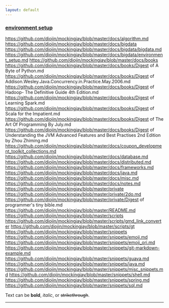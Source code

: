 ```yaml
---
layout: default
---
```


### [environment setup]

https://github.com/diojin/mockingjay/blob/master/docs/algorithm.md
https://github.com/diojin/mockingjay/blob/master/docs/bigdata
https://github.com/diojin/mockingjay/blob/master/docs/bigdata/bigdata.md
https://github.com/diojin/mockingjay/blob/master/docs/bigdata/environment_setup.md
https://github.com/diojin/mockingjay/blob/master/docs/books
https://github.com/diojin/mockingjay/blob/master/docs/books/Digest of A Byte of Python.md
https://github.com/diojin/mockingjay/blob/master/docs/books/Digest of Addison.Wesley.Java.Concurrency.in.Practice.May.2006.md
https://github.com/diojin/mockingjay/blob/master/docs/books/Digest of Hadoop- The Definitive Guide 4th Edition.md
https://github.com/diojin/mockingjay/blob/master/docs/books/Digest of Learning Spark.md
https://github.com/diojin/mockingjay/blob/master/docs/books/Digest of Scala for the Impatient.md
https://github.com/diojin/mockingjay/blob/master/docs/books/Digest of The Art Of Programming By July.md
https://github.com/diojin/mockingjay/blob/master/docs/books/Digest of Understanding the JVM Advanced Features and Best Practises 2nd Edition by Zhou Zhiming.md
https://github.com/diojin/mockingjay/blob/master/docs/coupon_development_toolkit_collections.md
https://github.com/diojin/mockingjay/blob/master/docs/database.md
https://github.com/diojin/mockingjay/blob/master/docs/distributed.md
https://github.com/diojin/mockingjay/blob/master/docs/frameworks.md
https://github.com/diojin/mockingjay/blob/master/docs/java.md
https://github.com/diojin/mockingjay/blob/master/docs/misc.md
https://github.com/diojin/mockingjay/blob/master/docs/notes.md
https://github.com/diojin/mockingjay/blob/master/private
https://github.com/diojin/mockingjay/blob/master/private/2do.md
https://github.com/diojin/mockingjay/blob/master/private/Digest of programmer's tiny bible.md
https://github.com/diojin/mockingjay/blob/master/README.md
https://github.com/diojin/mockingjay/blob/master/scripts
https://github.com/diojin/mockingjay/blob/master/scripts/gmd_link_converter
https://github.com/diojin/mockingjay/blob/master/scripts/gt
https://github.com/diojin/mockingjay/blob/master/snippets
https://github.com/diojin/mockingjay/blob/master/snippets/emoji.md
https://github.com/diojin/mockingjay/blob/master/snippets/emoji_ori.md
https://github.com/diojin/mockingjay/blob/master/snippets/git-markdown-example.md
https://github.com/diojin/mockingjay/blob/master/snippets/guava.md
https://github.com/diojin/mockingjay/blob/master/snippets/java.md
https://github.com/diojin/mockingjay/blob/master/snippets/misc_snippets.md
https://github.com/diojin/mockingjay/blob/master/snippets/shell.md
https://github.com/diojin/mockingjay/blob/master/snippets/spring.md
https://github.com/diojin/mockingjay/blob/master/snippets/sql.md



Text can be **bold**, _italic_, or ~~strikethrough~~.

---
[environment setup]:https://github.com/diojin/mockingjay/blob/master/docs/bigdata/environment_setup.md "environment setup"
